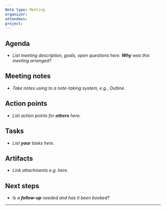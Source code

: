 ```yaml
---
Note type: Meeting
organizer: 
attendees: 
project:
---
```

## Agenda

- *List meeting description, goals, open questions here. **Why** was this meeting arranged?*

## Meeting notes

- *Take notes using to a note-taking system, e.g., Outline.*

## Action points

- *List action points for **others** here.*

## Tasks

- *List **your** tasks here.*

## Artifacts

- *Link attachments e.g. here.*

## Next steps

- *Is a **follow-up** needed and has it been booked?*

---